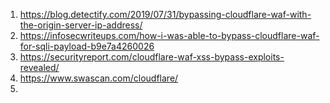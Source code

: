 1. https://blog.detectify.com/2019/07/31/bypassing-cloudflare-waf-with-the-origin-server-ip-address/
2. https://infosecwriteups.com/how-i-was-able-to-bypass-cloudflare-waf-for-sqli-payload-b9e7a4260026
3. https://securityreport.com/cloudflare-waf-xss-bypass-exploits-revealed/
4. https://www.swascan.com/cloudflare/
5. 
